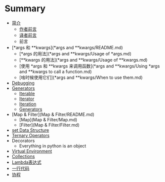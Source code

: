 # Summary

* [简介](README.md)
   * [作者前言](author.md)
   * [译者前言](translator.md)
   * 前言
* [*args 和 **kwargs](*args and **kwargs/README.md)
   * [*args 的用法](*args and **kwargs/Usage of *args.md)
   * [**kwargs 的用法](*args and **kwargs/Usage of **kwargs.md)
   * [使用 *args 和 **kwargs 来调用函数](*args and **kwargs/Using *args and **kwargs to call a function.md)
   * [啥时候使用它们](*args and **kwargs/When to use them.md)
* [Debugging](Debugging/README.md)
* [Generators](Generators/README.md)
   * [Iterable](Generators/Iterable.md)
   * [Iterator](Generators/Iterator.md)
   * [Iteration](Generators/Iteration.md)
   * [Generators](Generators/Generators.md)
* [Map & Filter](Map & Filter/README.md)
   * [Map](Map & Filter/Map.md)
   * [Filter](Map & Filter/Filter.md)
* [set Data Structure](set_data_structure.md)
* [Ternary Operators](ternary_operators.md)
* Decorators
   * Everything in python is an object
* [Virtual Environment](virtual_environment.md)
* [Collections](collections.md)
* [Lambda表达式](Lambdas/README.md)
* [一行代码](Onelines/README.md)
* [协程](Coroutines/README.md)

